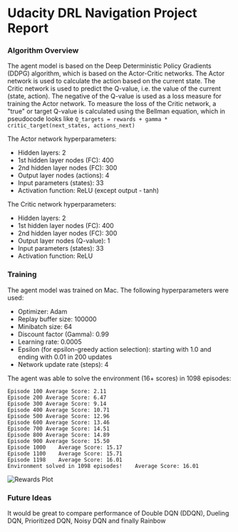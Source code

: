 
# Udacity DRL Navigation Project Report

### Algorithm Overview
The agent model is based on the Deep Deterministic Policy Gradients (DDPG) algorithm, which is based on the Actor-Critic networks. The Actor network is used to calculate the action based on the current state. The Critic network is used to predict the Q-value, i.e. the value of the current (state, action). The negative of the Q-value is used as a loss measure for training the Actor network. To measure the loss of the Critic network, a "true" or target Q-value is calculated using the Bellman equation, which in pseudocode looks like `Q_targets = rewards + gamma * critic_target(next_states, actions_next)`

The Actor network hyperparameters:
* Hidden layers: 2
* 1st hidden layer nodes (FC): 400
* 2nd hidden layer nodes (FC): 300
* Output layer nodes (actions): 4
* Input parameters (states): 33
* Activation function: ReLU (except output - tanh)

The Critic network hyperparameters:
* Hidden layers: 2
* 1st hidden layer nodes (FC): 400
* 2nd hidden layer nodes (FC): 300
* Output layer nodes (Q-value): 1
* Input parameters (states): 33
* Activation function: ReLU

### Training
The agent model was trained on Mac.
The following hyperparameters were used:
* Optimizer: Adam
* Replay buffer size: 100000
* Minibatch size: 64
* Discount factor (Gamma): 0.99
* Learning rate: 0.0005
* Epsilon (for epsilon-greedy action selection): starting with 1.0 and ending with 0.01 in 200 updates
* Network update rate (steps): 4

The agent was able to solve the environment (16+ scores) in 1098 episodes:

```
Episode 100	Average Score: 2.11
Episode 200	Average Score: 6.47
Episode 300	Average Score: 9.14
Episode 400	Average Score: 10.71
Episode 500	Average Score: 12.96
Episode 600	Average Score: 13.46
Episode 700	Average Score: 14.51
Episode 800	Average Score: 14.89
Episode 900	Average Score: 15.50
Episode 1000	Average Score: 15.17
Episode 1100	Average Score: 15.71
Episode 1198	Average Score: 16.01
Environment solved in 1098 episodes!	Average Score: 16.01
```

![Rewards Plot](attachment:image.png)

### Future Ideas
It would be great to compare performance of Double DQN (DDQN), Dueling DQN, Prioritized DQN, Noisy DQN and finally Rainbow
